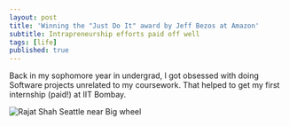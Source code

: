 ```yaml
---
layout: post
title: 'Winning the "Just Do It" award by Jeff Bezos at Amazon'
subtitle: Intrapreneurship efforts paid off well
tags: [life]
published: true
---
```


Back in my sophomore year in undergrad, I got obsessed with doing Software projects unrelated to my coursework. That helped to get my first internship (paid!) at IIT Bombay. 


![Rajat Shah Seattle near Big wheel]({{site.baseurl}}https://raw.githubusercontent.com/shahrajat/shahrajat.github.io/master/assets/jeff-bezos-rajat-shah.jpeg)
